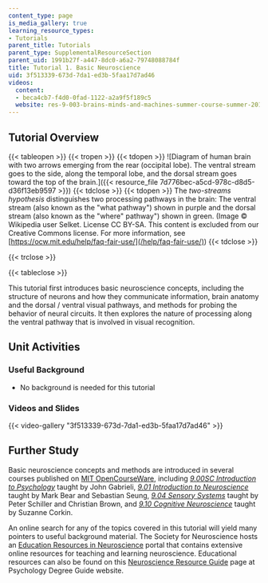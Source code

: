 ```yaml
---
content_type: page
is_media_gallery: true
learning_resource_types:
- Tutorials
parent_title: Tutorials
parent_type: SupplementalResourceSection
parent_uid: 1991b27f-a447-8dc0-a6a2-79748088784f
title: Tutorial 1. Basic Neuroscience
uid: 3f513339-673d-7da1-ed3b-5faa17d7ad46
videos:
  content:
  - beca4cb7-f4d0-0fad-1122-a2a9f5f189c5
  website: res-9-003-brains-minds-and-machines-summer-course-summer-2015
---
```


Tutorial Overview
-----------------

{{< tableopen >}}
{{< tropen >}}
{{< tdopen >}}
![Diagram of human brain with two arrows emerging from the rear (occipital lobe). The ventral stream goes to the side, along the temporal lobe, and the dorsal stream goes toward the top of the brain.]({{< resource_file 7d776bec-a5cd-978c-d8d5-d36f13eb9597 >}})
{{< tdclose >}}
{{< tdopen >}}
The _two-streams hypothesis_ distinguishes two processing pathways in the brain: The ventral stream (also known as the "what pathway") shown in purple and the dorsal stream (also known as the "where" pathway") shown in green. (Image © Wikipedia user Selket. License CC BY-SA. This content is excluded from our Creative Commons license. For more information, see [https://ocw.mit.edu/help/faq-fair-use/](/help/faq-fair-use/))
{{< tdclose >}}

{{< trclose >}}

{{< tableclose >}}

This tutorial first introduces basic neuroscience concepts, including the structure of neurons and how they communicate information, brain anatomy and the dorsal / ventral visual pathways, and methods for probing the behavior of neural circuits. It then explores the nature of processing along the ventral pathway that is involved in visual recognition.

Unit Activities
---------------

### Useful Background

*   No background is needed for this tutorial

### Videos and Slides

{{< video-gallery "3f513339-673d-7da1-ed3b-5faa17d7ad46" >}}


Further Study
-------------

Basic neuroscience concepts and methods are introduced in several courses published on [MIT OpenCourseWare](./resolveuid/05fcbd61fbc5de632b9274d820e4fd60), including [_9.00SC Introduction to Psychology_](/courses/9-00sc-introduction-to-psychology-fall-2011/) taught by John Gabrieli, [_9.01 Introduction to Neuroscience_](/courses/9-01-introduction-to-neuroscience-fall-2007/) taught by Mark Bear and Sebastian Seung, [_9.04 Sensory Systems_](/courses/9-04-sensory-systems-fall-2013/) taught by Peter Schiller and Christian Brown, and [_9.10 Cognitive Neuroscience_](/courses/9-10-cognitive-neuroscience-spring-2006/) taught by Suzanne Corkin.

An online search for any of the topics covered in this tutorial will yield many pointers to useful background material. The Society for Neuroscience hosts an [Education Resources in Neuroscience](https://www.sfn.org/Initiatives/Public-Education-Programs) portal that contains extensive online resources for teaching and learning neuroscience. Educational resources can also be found on this [Neuroscience Resource Guide](http://psychologydegreeguide.org/neuroscience-resource-guide/) page at Psychology Degree Guide website.